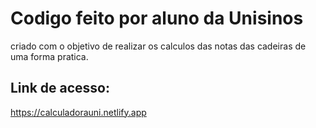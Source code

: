 # Codigo feito por aluno da Unisinos 
criado com o objetivo de realizar os calculos das notas das cadeiras de uma forma pratica.

## Link de acesso:
https://calculadorauni.netlify.app
